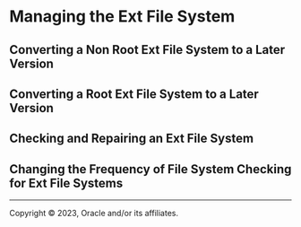 # Managing the Ext File System

## Converting a Non Root Ext File System to a Later Version

## Converting a Root Ext File System to a Later Version

## Checking and Repairing an Ext File System

## Changing the Frequency of File System Checking for Ext File Systems

---

Copyright © 2023, Oracle and/or its affiliates.

